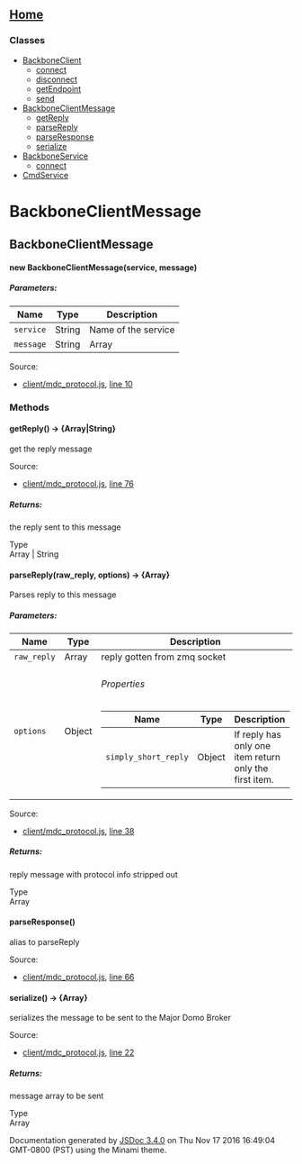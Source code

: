 [Home](index.md)
------------------

### Classes

-   [BackboneClient](BackboneClient.md)
    -   [connect](BackboneClient.md#connect)
    -   [disconnect](BackboneClient.md#disconnect)
    -   [getEndpoint](BackboneClient.md#getEndpoint)
    -   [send](BackboneClient.md#send)
-   [BackboneClientMessage](BackboneClientMessage.md)
    -   [getReply](BackboneClientMessage.md#getReply)
    -   [parseReply](BackboneClientMessage.md#parseReply)
    -   [parseResponse](BackboneClientMessage.md#parseResponse)
    -   [serialize](BackboneClientMessage.md#serialize)
-   [BackboneService](BackboneService.md)
    -   [connect](BackboneService.md#connect)
-   [CmdService](CmdService.md)

BackboneClientMessage
=====================

BackboneClientMessage
---------------------

#### <span class="type-signature"></span>new BackboneClientMessage<span class="signature">(service, message)</span><span class="type-signature"></span>

##### Parameters:

| Name      | Type                                                                           | Description              |
|-----------|--------------------------------------------------------------------------------|--------------------------|
| `service` | <span class="param-type">String</span>                                         | Name of the service      |
| `message` | <span class="param-type">String</span> | <span class="param-type">Array</span> | message to be serialized |

Source:  
-   [client/mdc\_protocol.js](client_mdc_protocol.js.md), [line 10](client_mdc_protocol.js.md#line10)

### Methods

#### <span class="type-signature"></span>getReply<span class="signature">()</span><span class="type-signature"> → {Array|String}</span>

get the reply message

Source:  
-   [client/mdc\_protocol.js](client_mdc_protocol.js.md), [line 76](client_mdc_protocol.js.md#line76)

##### Returns:

the reply sent to this message

 Type   
<span class="param-type">Array</span> | <span class="param-type">String</span>

#### <span class="type-signature"></span>parseReply<span class="signature">(raw\_reply, options)</span><span class="type-signature"> → {Array}</span>

Parses reply to this message

##### Parameters:

<table>
<colgroup>
<col width="33%" />
<col width="33%" />
<col width="33%" />
</colgroup>
<thead>
<tr class="header">
<th>Name</th>
<th>Type</th>
<th>Description</th>
</tr>
</thead>
<tbody>
<tr class="odd">
<td><code>raw_reply</code></td>
<td><span class="param-type">Array</span></td>
<td>reply gotten from zmq socket</td>
</tr>
<tr class="even">
<td><code>options</code></td>
<td><span class="param-type">Object</span></td>
<td><h6 id="properties">Properties</h6>
<table>
<thead>
<tr class="header">
<th>Name</th>
<th>Type</th>
<th>Description</th>
</tr>
</thead>
<tbody>
<tr class="odd">
<td><code>simply_short_reply</code></td>
<td><span class="param-type">Object</span></td>
<td>If reply has only one item return only the first item.</td>
</tr>
</tbody>
</table></td>
</tr>
</tbody>
</table>

Source:  
-   [client/mdc\_protocol.js](client_mdc_protocol.js.md), [line 38](client_mdc_protocol.js.md#line38)

##### Returns:

reply message with protocol info stripped out

 Type   
<span class="param-type">Array</span>

#### <span class="type-signature"></span>parseResponse<span class="signature">()</span><span class="type-signature"></span>

alias to parseReply

Source:  
-   [client/mdc\_protocol.js](client_mdc_protocol.js.md), [line 66](client_mdc_protocol.js.md#line66)

#### <span class="type-signature"></span>serialize<span class="signature">()</span><span class="type-signature"> → {Array}</span>

serializes the message to be sent to the Major Domo Broker

Source:  
-   [client/mdc\_protocol.js](client_mdc_protocol.js.md), [line 22](client_mdc_protocol.js.md#line22)

##### Returns:

message array to be sent

 Type   
<span class="param-type">Array</span>

Documentation generated by [JSDoc 3.4.0](https://github.com/jsdoc3/jsdoc) on Thu Nov 17 2016 16:49:04 GMT-0800 (PST) using the Minami theme.
